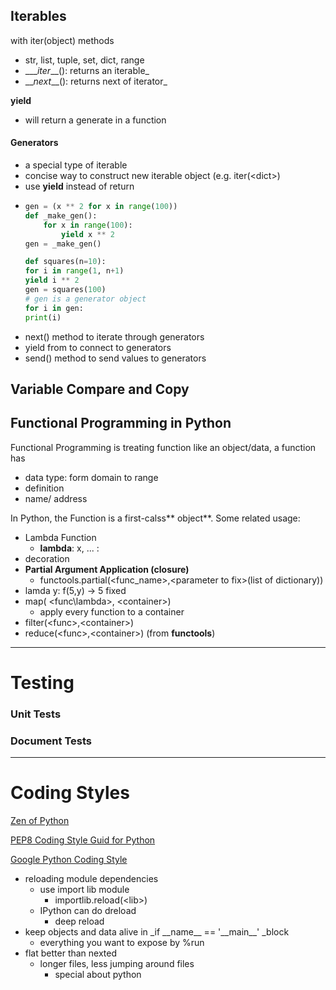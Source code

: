 ## Iterables

with iter\(object\) methods

* str, list, tuple, set, dict, range
* \_\_\__iter_\_\_\(\): returns an iterable\_
* \_\__next_\_\_\(\): returns next of iterator\_

**yield**

* will return a generate in a function

#### Generators

* a special type of iterable
* concise way to construct new iterable object \(e.g. iter\(&lt;dict&gt;\)
* use **yield** instead of return
* ```py
  gen = (x ** 2 for x in range(100))
  def _make_gen():
      for x in range(100):
          yield x ** 2
  gen = _make_gen()

  def squares(n=10):
  for i in range(1, n+1)
  yield i ** 2
  gen = squares(100)
  # gen is a generator object
  for i in gen:
  print(i)
  ```
* next\(\) method to iterate through generators
* yield from to connect to generators
* send\(\) method to send values to generators

## Variable Compare and Copy

## Functional Programming in Python

Functional Programming is treating function like an object/data, a function has

* data type: form domain to range
* definition
* name/ address

In Python, the Function is a first-calss** object**. Some related usage:

* Lambda Function
  * **lambda**: x, ... : 
* decoration
* **Partial Argument Application \(closure\)**
  * functools.partial\(&lt;func\_name&gt;,&lt;parameter to fix&gt;\(list of dictionary\)\)
* lamda y: f\(5,y\) -&gt; 5 fixed
* map\( &lt;func\lambda&gt;, &lt;container&gt;\)
  * apply every function to a container
* filter\(&lt;func&gt;,&lt;container&gt;\)
* reduce\(&lt;func&gt;,&lt;container&gt;\) \(from **functools**\)

---

# Testing

### Unit Tests

### Document Tests

---

# Coding Styles

[Zen of Python](https://www.python.org/dev/peps/pep-0020/)

[PEP8 Coding Style Guid for Python](https://www.python.org/dev/peps/pep-0008/)

[Google Python Coding Style](http://google.github.io/styleguide/pyguide.html)

* reloading module dependencies
  * use import lib module
    * importlib.reload\(&lt;lib&gt;\)
  * IPython can do dreload
    * deep reload
* keep objects and data alive in _if \_\_name\_\_ == '\_\_main\_\_' \_block
  * everything you want to expose by %run
* flat better than nexted
  * longer files, less jumping around files
    * special about python



